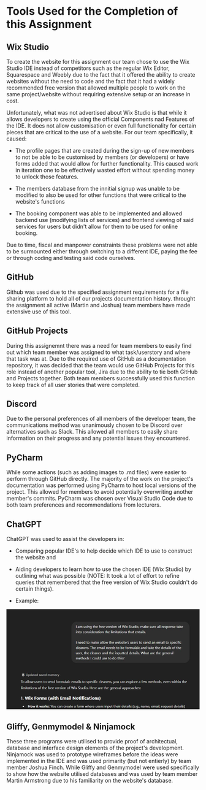# Tools Used for the Completion of this Assignment

## Wix Studio
To create the website for this assignment our team chose to use the Wix Studio IDE instead of competitors such as the regular Wix Editor, Squarespace and Weebly due to the fact that it offered the ability to create websites
without the need to code and the fact that it had a widely recommended free version that allowed multiple people to work on the same project/website without requiring extensive setup or an increase in cost.

Unfortunately, what was not advertised about Wix Studio is that while it allows developers to create using the official Components nad Features of the IDE. It does not allow customisation or even full functionality for certain
pieces that are critical to the use of a website. For our team specifically, it caused:

- The profile pages that are created during the sign-up of new members to not be able to be customised by members (or developers) or have forms added that would allow for further functionality. This caused work in iteration one
to be effectively wasted effort without spending money to unlock those features.

- The members database from the innitial signup was unable to be modified to also be used for other functions that were critical to the website's functions

- The booking component was able to be implemented and allowed backend use (modifying lists of services) and frontend viewing of said services for users but didn't allow for them to be used for online booking.

Due to time, fiscal and manpower constraints these problems were not able to be surmounted either through switching to a different IDE, paying the fee or through coding and testing said code ourselves.

## GitHub
Github was used due to the specified assignment requirements for a file sharing platform to hold all of our projects documentation history. throught the assignment all active (Martin and Joshua) team members have made extensive use of this tool.

## GitHub Projects
During this assignemnt there was a need for team members to easily find out which team member was assigned to what task/userstory and where that task was at. Due to the required use of GitHub as a documentation repository, 
it was decided that the team would use GitHub Projects for this role instead of another popular tool, Jira due to the ability to tie both GitHub and Projects together. Both team members successfully used this function to 
keep track of all user stories that were completed.

## Discord
Due to the personal preferences of all members of the developer team, the communications method was unanimously chosen to be Discord over alternatives such as Slack. This allowed all members to easily share information on
their progress and any potential issues they encountered. 

## PyCharm
While some actions (such as adding images to .md files) were easier to perform through GitHub directly. The majority of the work on the project's documentation was performed using PyCharm to host local versions of the 
project. This allowed for members to avoid potentially overwriting another member's commits. PyCharm was chosen over Visual Studio Code due to both team preferences and recommendations from lecturers.

## ChatGPT
ChatGPT was used to assist the developers in:

- Comparing popular IDE's to help decide which IDE to use to construct the website and
- Aiding developers to learn how to use the chosen IDE (Wix Studio) by outlining what was possible (NOTE: It took a lot of effort to refine queries that remembered that the free version of Wix Studio couldn't do certain
things).

- Example:

![image alt](./images/example_of_ai_use.JPG)

## Gliffy, Genmymodel & Ninjamock
These three programs were utilised to provide proof of architectual, database and interface design elements of the 
project's development. Ninjamock was used to prototype wireframes before the ideas were implemented in the IDE and was used primarity (but not entierly) by team member Joshua Finch. While Gliffy and Genmymodel were used 
specifically to show how the website utilised databases and was used by team member Martin Armstrong due to his familiarity on the website's database.
